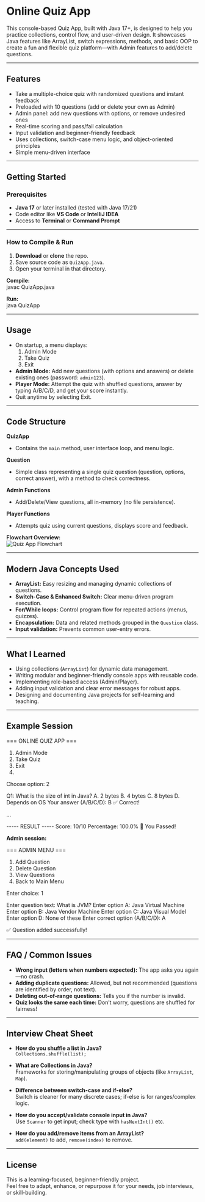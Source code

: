 # Online Quiz App

This console-based Quiz App, built with Java 17+, is designed to help you practice collections, control flow, and user-driven design. It showcases Java features like ArrayList, switch expressions, methods, and basic OOP to create a fun and flexible quiz platform—with Admin features to add/delete questions.

---

## Features

- Take a multiple-choice quiz with randomized questions and instant feedback
- Preloaded with 10 questions (add or delete your own as Admin)
- Admin panel: add new questions with options, or remove undesired ones
- Real-time scoring and pass/fail calculation
- Input validation and beginner-friendly feedback
- Uses collections, switch-case menu logic, and object-oriented principles
- Simple menu-driven interface

---

## Getting Started

### Prerequisites

- **Java 17** or later installed (tested with Java 17/21)
- Code editor like **VS Code** or **IntelliJ IDEA**
- Access to **Terminal** or **Command Prompt**

---

### How to Compile & Run

1. **Download** or **clone** the repo.  
2. Save source code as `QuizApp.java`.  
3. Open your terminal in that directory.

**Compile:**  
javac QuizApp.java


**Run:**  
java QuizApp


---

## Usage

- On startup, a menu displays:  
  1. Admin Mode  
  2. Take Quiz  
  3. Exit  
- **Admin Mode:** Add new questions (with options and answers) or delete existing ones (password: `admin123`).  
- **Player Mode:** Attempt the quiz with shuffled questions, answer by typing A/B/C/D, and get your score instantly.  
- Quit anytime by selecting Exit.

---

## Code Structure

**QuizApp**  
- Contains the `main` method, user interface loop, and menu logic.

**Question**  
- Simple class representing a single quiz question (question, options, correct answer), with a method to check correctness.

**Admin Functions**  
- Add/Delete/View questions, all in-memory (no file persistence).

**Player Functions**  
- Attempts quiz using current questions, displays score and feedback.

**Flowchart Overview:**  
![Quiz App Flowchart](quizapp_flowchart.png)

---

## Modern Java Concepts Used

- **ArrayList:** Easy resizing and managing dynamic collections of questions.  
- **Switch-Case & Enhanced Switch:** Clear menu-driven program execution.  
- **For/While loops:** Control program flow for repeated actions (menus, quizzes).  
- **Encapsulation:** Data and related methods grouped in the `Question` class.  
- **Input validation:** Prevents common user-entry errors.

---

## What I Learned

- Using collections (`ArrayList`) for dynamic data management.  
- Writing modular and beginner-friendly console apps with reusable code.  
- Implementing role-based access (Admin/Player).  
- Adding input validation and clear error messages for robust apps.  
- Designing and documenting Java projects for self-learning and teaching.

---

## Example Session

=== ONLINE QUIZ APP ===

1. Admin Mode
2. Take Quiz
3. Exit
4. 
Choose option: 2

Q1: What is the size of int in Java?
A. 2 bytes
B. 4 bytes
C. 8 bytes
D. Depends on OS
Your answer (A/B/C/D): B
✅ Correct!

...

----- RESULT -----
Score: 10/10
Percentage: 100.0%
🎉 You Passed!


**Admin session:**  

=== ADMIN MENU ===

1. Add Question
2. Delete Question
3. View Questions
4. Back to Main Menu
   
Enter choice: 1

Enter question text: What is JVM?
Enter option A: Java Virtual Machine
Enter option B: Java Vendor Machine
Enter option C: Java Visual Model
Enter option D: None of these
Enter correct option (A/B/C/D): A

✅ Question added successfully!


---

## FAQ / Common Issues

- **Wrong input (letters when numbers expected):** The app asks you again—no crash.  
- **Adding duplicate questions:** Allowed, but not recommended (questions are identified by order, not text).  
- **Deleting out-of-range questions:** Tells you if the number is invalid.  
- **Quiz looks the same each time:** Don’t worry, questions are shuffled for fairness!

---

## Interview Cheat Sheet

- **How do you shuffle a list in Java?**  
  `Collections.shuffle(list);`

- **What are Collections in Java?**  
  Frameworks for storing/manipulating groups of objects (like `ArrayList`, `Map`).

- **Difference between switch-case and if-else?**  
  Switch is cleaner for many discrete cases; if-else is for ranges/complex logic.

- **How do you accept/validate console input in Java?**  
  Use `Scanner` to get input; check type with `hasNextInt()` etc.

- **How do you add/remove items from an ArrayList?**  
  `add(element)` to add, `remove(index)` to remove.

---

## License

This is a learning-focused, beginner-friendly project.  
Feel free to adapt, enhance, or repurpose it for your needs, job interviews, or skill-building.
